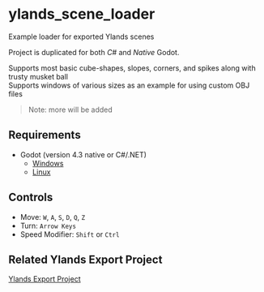 # ylands_scene_loader
Example loader for exported Ylands scenes

Project is duplicated for both *C#* and *Native* Godot.

Supports most basic cube-shapes, slopes, corners, and spikes along with trusty musket ball<br/>
Supports windows of various sizes as an example for using custom OBJ files
> Note: more will be added

## Requirements
* Godot (version 4.3 native or C#/.NET)
  * [Windows](https://godotengine.org/download/windows/)
  * [Linux](https://godotengine.org/download/linux/)

## Controls
* Move: `W`, `A`, `S`, `D`, `Q`, `Z`
* Turn: `Arrow Keys`
* Speed Modifier: `Shift` or `Ctrl`

## Related Ylands Export Project
[Ylands Export Project](https://github.com/BinarySemaphore/ylands_exporter)
